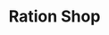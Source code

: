 ---
title: "Ration Shop"
url: /thiruvananthapuram/ration-shop-balaramapuram-poovar-road/
shop: Lebensmittel
---
